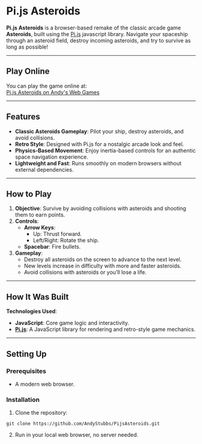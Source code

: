 # Pi.js Asteroids

**Pi.js Asteroids** is a browser-based remake of the classic arcade game **Asteroids**, built using the [Pi.js](https://pijs.org) javascript library. Navigate your spaceship through an asteroid field, destroy incoming asteroids, and try to survive as long as possible!

---

## Play Online
You can play the game online at:  
[Pi.js Asteroids on Andy's Web Games](https://andyswebgames.com/games/pijs_asteroids/)


---

## Features

- **Classic Asteroids Gameplay**: Pilot your ship, destroy asteroids, and avoid collisions.
- **Retro Style**: Designed with Pi.js for a nostalgic arcade look and feel.
- **Physics-Based Movement**: Enjoy inertia-based controls for an authentic space navigation experience.
- **Lightweight and Fast**: Runs smoothly on modern browsers without external dependencies.

---

## How to Play

1. **Objective**: Survive by avoiding collisions with asteroids and shooting them to earn points.
2. **Controls**:
   - **Arrow Keys**:
     - Up: Thrust forward.
     - Left/Right: Rotate the ship.
   - **Spacebar**: Fire bullets.
3. **Gameplay**:
   - Destroy all asteroids on the screen to advance to the next level.
   - New levels increase in difficulty with more and faster asteroids.
   - Avoid collisions with asteroids or you’ll lose a life.

---

## How It Was Built

**Technologies Used**:
- **JavaScript**: Core game logic and interactivity.
- **[Pi.js](https://pijs.org)**: A JavaScript library for rendering and retro-style game mechanics.

---

## Setting Up

### Prerequisites
- A modern web browser.

### Installation
1. Clone the repository:
```
git clone https://github.com/AndyStubbs/PijsAsteroids.git
```
2. Run in your local web browser, no server needed.